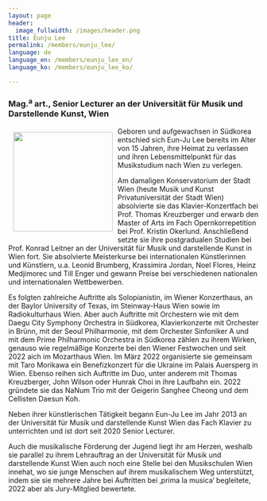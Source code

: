 ```yaml
---
layout: page
header:
  image_fullwidth: /images/header.png
title: Eunju Lee
permalink: /members/eunju_lee/
language: de
language_en: /members/eunju_lee_en/
language_ko: /members/eunju_lee_ko/

---
```


### Mag.<sup>a</sup> art., Senior Lecturer an der Universität für Musik und Darstellende Kunst, Wien

<img src="/images/LeeEunju3.jpg" align="left" width="200px" hspace="10" vspace="10">


Geboren und aufgewachsen in Südkorea entschied sich Eun-Ju Lee bereits im Alter von 15 Jahren, ihre Heimat zu verlassen und ihren Lebensmittelpunkt für das Musikstudium nach Wien zu verlegen.
 
Am damaligen Konservatorium der Stadt Wien (heute Musik und Kunst Privatuniversität der Stadt Wien) absolvierte sie das Klavier-Konzertfach bei Prof. Thomas Kreuzberger und erwarb den Master of Arts im Fach Opernkorrepetition bei Prof. Kristin Okerlund. Anschließend setzte sie ihre postgradualen Studien bei Prof. Konrad Leitner an der Universität für Musik und darstellende Kunst in Wien fort. Sie absolvierte Meisterkurse bei internationalen Künstlerinnen und Künstlern, u.a. Leonid Brumberg, Krassimira Jordan, Noel Flores, Heinz Medjimorec und Till Enger und gewann Preise bei verschiedenen nationalen und internationalen Wettbewerben.
 
Es folgten zahlreiche Auftritte als Solopianistin, im Wiener Konzerthaus, an der Baylor University of Texas, im Steinway-Haus Wien sowie im Radiokulturhaus Wien. Aber auch Auftritte mit Orchestern wie mit dem Daegu City Symphony Orchestra in Südkorea, Klavierkonzerte mit Orchester in Brünn, mit der Seoul Philharmonie, mit dem Orchester Sinfoniker A und mit dem Prime Philharmonic Orchestra in Südkorea zählen zu ihrem Wirken, genauso wie regelmäßige Konzerte bei den Wiener Festwochen und seit 2022 aich im Mozarthaus Wien. Im März 2022 organisierte sie gemeinsam mit Taro Morikawa ein Benefizkonzert für die Ukraine im Palais Auersperg in Wien.
Ebenso reihen sich Auftritte im Duo, unter anderem mit Thomas Kreuzberger, John Wilson oder Hunrak Choi in ihre Laufbahn ein.
2022 gründete sie das NaNum Trio mit der Geigerin Sanghee Cheong und dem Cellisten Daesun Koh.
 
Neben ihrer künstlerischen Tätigkeit begann Eun-Ju Lee im Jahr 2013 an der Universität für Musik und darstellende Kunst Wien das Fach Klavier zu unterrichten und ist dort seit 2020 Senior Lecturer.
 
Auch die musikalische Förderung der Jugend liegt ihr am Herzen, weshalb sie parallel zu ihrem Lehrauftrag an der Universität für Musik und darstellende Kunst Wien auch noch eine Stelle bei den Musikschulen Wien innehat, wo sie junge Menschen auf ihrem musikalischem Weg unterstützt, indem sie sie mehrere Jahre bei Auftritten bei ‚prima la musica‘ begleitete, 2022 aber als Jury-Mitglied bewertete.

